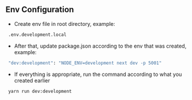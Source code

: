 ## Env Configuration

- Create env file in root directory, example:

```sh
 .env.development.local
```

- After that, update package.json according to the env that was created, example:

```sh
 "dev:development": "NODE_ENV=development next dev -p 5001"
```

- If everything is appropriate, run the command according to what you created earlier

```sh
 yarn run dev:development
```
